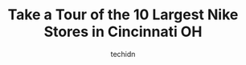 ---
layout: ampstory
image: https://i0.wp.com/www.depkes.org/wp-content/uploads/2023/06/nike-0-in-cincinnati-oh-1685965819.jpeg?resize=640,853
author: techidn
featured: false
description: Discover the impressive array of Nike options in Cincinnati OH, where you can find 10 of the largest Nike establishments in the area. From renowned classics to hidden gems, Cincinnati OH off
title: Take a Tour of the 10 Largest Nike Stores in Cincinnati OH
cover:
   title: Take a Tour of the 10 Largest Nike Stores in Cincinnati OH
   subtitle: Rickpate
   background: https://www.depkes.org/wp-content/uploads/2023/06/nike-0-in-cincinnati-oh-1685965819.jpeg

pages: 
 - layout: thirds
   top: <h1>#1 Nordstrom Rack</h1>
   bottom: "<p>I want to give a shout out to Bianca at the front desk and Natalie in alterations.  Natalie was very helpful and kind. She made my and my daughters first experience havi</p>"
   background: https://www.depkes.org/wp-content/uploads/2023/06/nike-1-in-cincinnati-oh-1685965819.jpeg
   backgroundblur: true
 - layout: thirds
   top: <h1>#2 Shoe Carnival</h1>
   bottom: "<p>2692 Madison Rd, Cincinnati, OH 45208, United States</p>"
   background: https://www.depkes.org/wp-content/uploads/2023/06/nike-2-in-cincinnati-oh-1685965820.jpeg
   cta:
      link: https://www.depkes.org/blog/take-a-tour-of-the-10-largest-nike-stores-in-cincinnati-oh/
      text: Take a Tour of the 10 Largest Nike Stores in Cincinnati OH
 - layout: thirds
   top: <h1>#3 Shoe Carnival</h1>
   bottom: "<p>5033 Glencrossing Way, Cincinnati, OH 45238, United States</p>"
   background: https://www.depkes.org/wp-content/uploads/2023/06/nike-3-in-cincinnati-oh-1685965821.jpeg
   cta:
      link: https://www.depkes.org/blog/take-a-tour-of-the-10-largest-nike-stores-in-cincinnati-oh/
      text: Take a Tour of the 10 Largest Nike Stores in Cincinnati OH
 - layout: thirds
   top: <h1>#4 DICKS Sporting Goods</h1>
   bottom: "<p>5555 Glenway Ave, Cincinnati, OH 45238, United States</p>"
   background: https://images.unsplash.com/photo-1496096265110-f83ad7f96608?ixlib=rb-4.0.3&ixid=MnwxMjA3fDB8MHxwaG90by1wYWdlfHx8fGVufDB8fHx8&auto=format&fit=crop&w=640&h=853&q=80
   cta:
      link: https://www.depkes.org/blog/take-a-tour-of-the-10-largest-nike-stores-in-cincinnati-oh/
      text: Take a Tour of the 10 Largest Nike Stores in Cincinnati OH
 - layout: thirds
   top: <h1>#5 City Gear</h1>
   bottom: "<p>3024 Colerain Ave, Cincinnati, OH 45225, United States</p>"
   background: https://images.unsplash.com/photo-1615749413727-825b59a857b5?ixlib=rb-4.0.3&ixid=MnwxMjA3fDB8MHxwaG90by1wYWdlfHx8fGVufDB8fHx8&auto=format&fit=crop&w=640&h=853&q=80
   cta:
      link: https://www.depkes.org/blog/take-a-tour-of-the-10-largest-nike-stores-in-cincinnati-oh/
      text: Take a Tour of the 10 Largest Nike Stores in Cincinnati OH
 - layout: thirds
   top: <h1>#6 JD Sports</h1>
   bottom: "<p>7875 Montgomery Rd Suite L141, Cincinnati, OH 45236, United States</p>"
   background: https://images.unsplash.com/photo-1489648022186-8f49310909a0?ixlib=rb-4.0.3&ixid=MnwxMjA3fDB8MHxwaG90by1wYWdlfHx8fGVufDB8fHx8&auto=format&fit=crop&w=640&h=853&q=80
   cta:
      link: https://www.depkes.org/blog/take-a-tour-of-the-10-largest-nike-stores-in-cincinnati-oh/
      text: Take a Tour of the 10 Largest Nike Stores in Cincinnati OH
 - layout: thirds
   top: <h1>#7 UNheardof</h1>
   bottom: "<p>15 W 4th St, Cincinnati, OH 45202, United States</p>"
   background: https://images.unsplash.com/photo-1547366785-564103df7e13?ixlib=rb-4.0.3&ixid=MnwxMjA3fDB8MHxwaG90by1wYWdlfHx8fGVufDB8fHx8&auto=format&fit=crop&w=640&h=853&q=80
   cta:
      link: https://www.depkes.org/blog/take-a-tour-of-the-10-largest-nike-stores-in-cincinnati-oh/
      text: Take a Tour of the 10 Largest Nike Stores in Cincinnati OH
 - layout: thirds
   middle: Continue reading...
   background: https://images.unsplash.com/photo-1552083974-186346191183?ixlib=rb-4.0.3&ixid=MnwxMjA3fDB8MHxwaG90by1wYWdlfHx8fGVufDB8fHx8&auto=format&fit=crop&w=640&h=853&q=80
   cta:
      link: https://www.depkes.org/blog/take-a-tour-of-the-10-largest-nike-stores-in-cincinnati-oh/
      text: Take a Tour of the 10 Largest Nike Stores in Cincinnati OH
      
---
